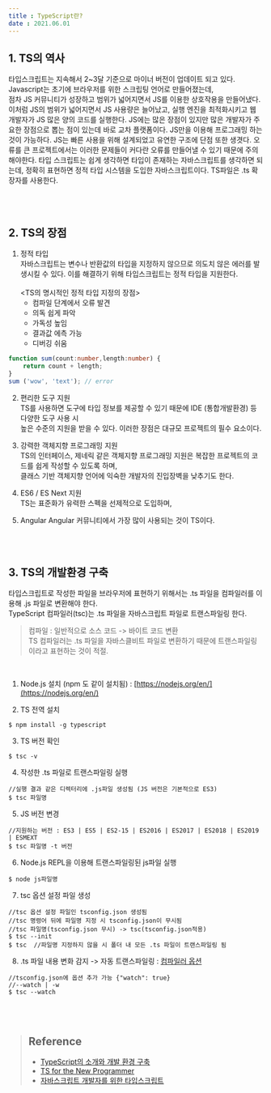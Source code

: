 ```yaml
---
title : TypeScript란?
date : 2021.06.01
---
```


## 1. TS의 역사

타입스크립트는 
지속해서 2~3달 기준으로 마이너 버전이 업데이트 되고 있다. 
Javascript는 초기에 브라우저를 위한 스크립팅 언어로 만들어졌는데,  
점차 JS 커뮤니티가 성장하고 범위가 넓어지면서 JS를 이용한 상호작용을 만들어냈다. 
이처럼 JS의 범위가 넓어지면서 JS 사용량은 늘어났고, 실행 엔진을 최적화시키고 웹 개발자가 JS
많은 양의 코드를 실행한다. 
JS에는 많은 장점이 있지만 많은 개발자가 주요한 장점으로 뽑는 점이 있는데 바로 교차 플랫폼이다. 
JS만을 이용해 프로그래밍 하는 것이 가능하다.
JS는 빠른 사용을 위해 설계되었고 유연한 구조에 단점 또한 생겻다. 
오류를 
큰 프로젝트에서는 이러한 문제들이 커다란 오류를 만들어낼 수 있기 때문에 주의해야한다. 
타입 스크립트는 쉽게 생각하면 타입이 존재하는 자바스크립트를 생각하면 되는데, 
정확히 표현하면 정적 타입 시스템을 도입한 자바스크립트이다. 
TS파일은 .ts 확장자를 사용한다.

<br>
<br>


## 2. TS의 장점
1. 정적 타입  
   자바스크립트는 변수나 반환값의 타입을 지정하지 않으므로 의도치 않은 에러를 발생시킬 수 있다. 
   이를 해결하기 위해 타입스크립트는 정적 타입을 지원한다.  
   <br>
   <TS의 명시적인 정적 타입 지정의 장점>
   - 컴파일 단계에서 오류 발견
   - 의독 쉽게 파악
   - 가독성 높임
   - 결과값 에측 가능
   - 디버깅 쉬움
   
```ts
function sum(count:number,length:number) {
    return count + length;
}
sum ('wow', 'text'); // error
```
2. 편리한 도구 지원  
   TS를 사용하면 도구에 타입 정보를 제공할 수 있기 때문에 IDE (통합개발환경) 등 다양한 도구 사용 시  
   높은 수준의 지원을 받을 수 있다. 이러한 장점은 대규모 프로젝트의 필수 요소이다.
   
3. 강력한 객체지향 프로그래밍 지원  
   TS의 인터페이스, 제네릭 같은 객체지향 프로그래밍 지원은 복잡한 프로젝트의 코드를 쉽게 작성할 수 있도록 하며,  
   클래스 기반 객체지향 언어에 익숙한 개발자의 진입장벽을 낮추기도 한다.
   
4. ES6 / ES Next 지원  
    TS는 표준화가 유력한 스펙을 선제적으로 도입하며, 
   
5. Angular
    Angular 커뮤니티에서 가장 많이 사용되는 것이 TS이다. 

<br>
<br>


## 3. TS의 개발환경 구축
타입스크립트로 작성한 파일을 브라우저에 표현하기 위해서는 .ts 파일을 컴파일러를 이용해 .js 파일로 변환해야 한다.  
TypeScript 컴파일러(tsc)는 .ts 파일을 자바스크립트 파일로 트랜스파일링 한다.
> 컴파일 : 일반적으로 소스 코드 -> 바이트 코드 변환  
> TS 컴파일러는 .ts 파일을 자바스클비트 파일로 변환하기 때문에 트랜스파일링이라고 표현하는 것이 적절.

<br>

1. Node.js 설치 (npm 도 같이 설치됨) : [https://nodejs.org/en/](https://nodejs.org/en/)  
  
2. TS 전역 설치  
```shell
$ npm install -g typescript
```
   
3. TS 버전 확인  
```shell
$ tsc -v
```
  
4. 작성한 .ts 파일로 트랜스파일링 실행
```shell
//실행 결과 같은 디렉터리에 .js파일 생성됨 (JS 버전은 기본적으로 ES3)
$ tsc 파일명
```
  
5. JS 버전 변경
```shell
//지원하는 버전 : ES3 | ES5 | ES2-15 | ES2016 | ES2017 | ES2018 | ES2019 | ESMEXT
$ tsc 파일명 -t 버전
```
  
6. Node.js REPL을 이용해 트랜스파일링된 js파일 실행
```shell
$ node js파일명
```

7. tsc 옵션 설정 파일 생성
```shell
//tsc 옵션 설정 파일인 tsconfig.json 생성됨
//tsc 명령어 뒤에 파일명 지정 시 tsconfig.json이 무시됨
//tsc 파일명(tsconfig.json 무시) -> tsc(tsconfig.json적용)
$ tsc --init
$ tsc  //파일명 지정하지 않을 시 폴더 내 모든 .ts 파일이 트랜스파일링 됨
```

8. .ts 파일 내용 변화 감지 -> 자동 트랜스파일링 : [컴파일러 옵션](https://www.typescriptlang.org/docs/handbook/compiler-options.html)
```shell
//tsconfig.json에 옵션 추가 가능 {"watch": true}
//--watch | -w
$ tsc --watch 
```


<br>
<br>


> ## Reference
> * [TypeScript의 소개와 개발 환경 구축](https://poiemaweb.com/typescript-introduction)
> * [TS for the New Programmer](https://typescript-kr.github.io/pages/tutorials/ts-for-the-new-programmer.html)
> * [자바스크립트 개발자를 위한 타입스크립트](https://ahnheejong.gitbook.io/ts-for-jsdev/)
